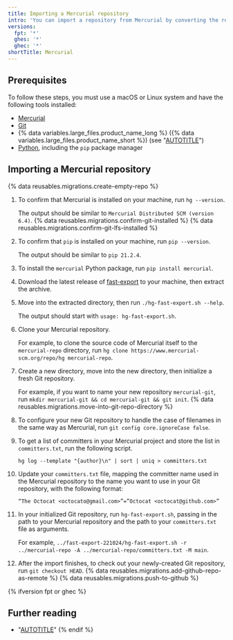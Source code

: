 ```yaml
---
title: Importing a Mercurial repository
intro: 'You can import a repository from Mercurial by converting the repository to Git, then pushing the Git repository to {% data variables.product.product_name %}.'
versions:
  fpt: '*'
  ghes: '*'
  ghec: '*'
shortTitle: Mercurial
---
```


## Prerequisites

To follow these steps, you must use a macOS or Linux system and have the following tools installed:

* [Mercurial](https://www.mercurial-scm.org)
* [Git](https://git-scm.com/downloads)
* {% data variables.large_files.product_name_long %} ({% data variables.large_files.product_name_short %}) (see "[AUTOTITLE](/repositories/working-with-files/managing-large-files/installing-git-large-file-storage)")
* [Python](https://www.python.org), including the `pip` package manager

## Importing a Mercurial repository

{% data reusables.migrations.create-empty-repo %}
1. To confirm that Mercurial is installed on your machine, run `hg --version`.

   The output should be similar to `Mercurial Distributed SCM (version 6.4)`.
{% data reusables.migrations.confirm-git-installed %}
{% data reusables.migrations.confirm-git-lfs-installed %}
1. To confirm that `pip` is installed on your machine, run `pip --version`.

   The output should be similar to `pip 21.2.4`.
1. To install the `mercurial` Python package, run `pip install mercurial`.
1. Download the latest release of [fast-export](https://github.com/frej/fast-export/releases) to your machine, then extract the archive.
1. Move into the extracted directory, then run `./hg-fast-export.sh --help`.

   The output should start with `usage: hg-fast-export.sh`.
1. Clone your Mercurial repository.

   For example, to clone the source code of Mercurial itself to the `mercurial-repo` directory, run `hg clone https://www.mercurial-scm.org/repo/hg mercurial-repo`.
1. Create a new directory, move into the new directory, then initialize a fresh Git repository.

   For example, if you want to name your new repository `mercurial-git`, run `mkdir mercurial-git && cd mercurial-git && git init`.
{% data reusables.migrations.move-into-git-repo-directory %}
1. To configure your new Git repository to handle the case of filenames in the same way as Mercurial, run `git config core.ignoreCase false`.
1. To get a list of committers in your Mercurial project and store the list in `committers.txt`, run the following script.

   ```shell copy
   hg log --template "{author}\n" | sort | uniq > committers.txt
   ```

1. Update your `committers.txt` file, mapping the committer name used in the Mercurial repository to the name you want to use in your Git repository, with the following format:

   ```text
   “The Octocat <octocato@gmail.com>”=”Octocat <octocat@github.com>”
   ```

1. In your initialized Git repository, run `hg-fast-export.sh`, passing in the path to your Mercurial repository and the path to your `committers.txt` file as arguments.

   For example, `../fast-export-221024/hg-fast-export.sh -r ../mercurial-repo -A ../mercurial-repo/committers.txt -M main`.
1. After the import finishes, to check out your newly-created Git repository, run `git checkout HEAD`.
{% data reusables.migrations.add-github-repo-as-remote %}
{% data reusables.migrations.push-to-github %}

{% ifversion fpt or ghec %}

## Further reading

* "[AUTOTITLE](/get-started/using-git/troubleshooting-the-2-gb-push-limit)"
{% endif %}
